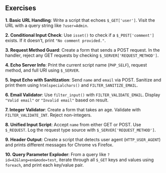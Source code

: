 
## **Exercises**

**1. Basic URL Handling**: Write a script that echoes `$_GET['user']`. Visit the URL with a query string like `?user=Admin`.


**2. Conditional Input Check**: Use `isset()` to check if a `$_POST['comment']` exists. If it doesn’t, print `"No comment provided."`.


**3. Request Method Guard**: Create a form that sends a POST request. In the handler, reject any GET requests by checking `$_SERVER['REQUEST_METHOD']`.


**4. Echo Server Info**: Print the current script name (`PHP_SELF`), request method, and full URI using `$_SERVER`.


**5. Input Echo with Sanitization**: Send `name` and `email` via POST. Sanitize and print them using `htmlspecialchars()` and `FILTER_SANITIZE_EMAIL`.


**6. Email Validator**: Use `filter_input()` with `FILTER_VALIDATE_EMAIL`. Display `"Valid email"` or `"Invalid email"` based on result.


**7. Integer Validator**: Create a form that takes an age. Validate with `FILTER_VALIDATE_INT`. Reject non-integers.


**8. Unified Input Script**: Accept `name` from either GET or POST. Use `$_REQUEST`. Log the request type source with `$_SERVER['REQUEST_METHOD']`.


**9. Header Output**: Create a script that detects user agent (`HTTP_USER_AGENT`) and prints different messages for Chrome vs Firefox.


**10. Query Parameter Exploder**: From a query like `?id=42&lang=en&mode=test`, iterate through all `$_GET` keys and values using `foreach`, and print each key/value pair.
